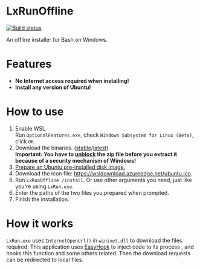 # LxRunOffline

[![Build status](https://ci.appveyor.com/api/projects/status/wnqrsjk1rdc1cmpn?svg=true)](https://ci.appveyor.com/project/ddosolitary/lxrunoffline)

An offline installer for Bash on Windows.

# Features
- **No Internet access required when installing!**
- **Install any version of Ubuntu!**

# How to use
1. Enable WSL.  
  Run `OptionalFeatures.exe`, check `Windows Subsystem for Linux (Beta)`, click `OK`.
2. Download the binaries. ([stable](https://github.com/DDoSolitary/LxRunOffline/releases)/[latest](https://ci.appveyor.com/project/ddosolitary/lxrunoffline/build/artifacts))  
  **Important: You have to [unblock](http://stackoverflow.com/a/8268636/323899) the zip file before you extract it because of a security mechanism of Windows!**
3. [Prepare an Ubuntu pre-installed disk image.](https://github.com/DDoSolitary/LxRunOffline/wiki/Guide-for-fetching-Ubuntu-pre-installed-images)
4. Download the icon file: https://wsldownload.azureedge.net/ubuntu.ico.
5. Run `LxRunOffline /install`. Or use other arguments you need, just like you're using `LxRun.exe`.
6. Enter the paths of the two files you prepared when prompted.
7. Finish the installation.

# How it works
`LxRun.exe` uses `InternetOpenUrl()` in `wininet.dll` to download the files required. This application uses [EasyHook](https://easyhook.github.io) to inject code to its process , and hooks this function and some others related. Then the download requests can be redirected to local files.
